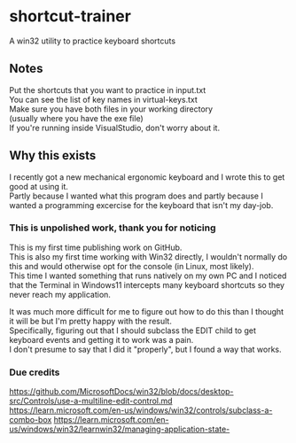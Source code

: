 # shortcut-trainer
A win32 utility to practice keyboard shortcuts

## Notes
Put the shortcuts that you want to practice in input.txt  
You can see the list of key names in virtual-keys.txt  
Make sure you have both files in your working directory  
(usually where you have the exe file)  
If you're running inside VisualStudio, don't worry about it.

## Why this exists
I recently got a new mechanical ergonomic keyboard and I wrote 
this to get good at using it.  
Partly because I wanted what this program does and partly because 
I wanted a programming excercise for the keyboard that isn't my day-job.

### This is unpolished work, thank you for noticing
This is my first time publishing work on GitHub.  
This is also my first time working with Win32 directly,
I wouldn't normally do this and would otherwise opt
for the console (in Linux, most likely).  
This time I wanted something that runs natively
on my own PC and I noticed that the Terminal in Windows11
intercepts many keyboard shortcuts so they never reach my
application.

It was much more difficult for me to figure out how to do
this than I thought it will be but I'm pretty happy with the result.  
Specifically, figuring out that I should subclass the EDIT child to get keyboard events and getting it to work was a pain.  
I don't presume to say that I did it "properly", but I found a way that works.

### Due credits
https://github.com/MicrosoftDocs/win32/blob/docs/desktop-src/Controls/use-a-multiline-edit-control.md  
https://learn.microsoft.com/en-us/windows/win32/controls/subclass-a-combo-box 
https://learn.microsoft.com/en-us/windows/win32/learnwin32/managing-application-state-